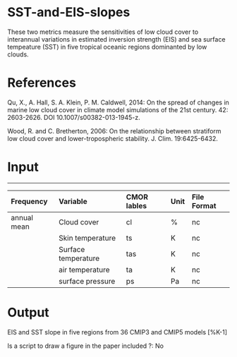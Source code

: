 # SST-and-EIS-slopes
These two metrics measure the sensitivities of low cloud cover to interannual variations in estimated inversion strength (EIS) 
and sea surface tempeature (SST) in five tropical oceanic regions dominanted by low clouds.

# References 
Qu, X., A. Hall, S. A. Klein, P. M. Caldwell, 2014: On the spread of changes in marine low cloud cover in climate model 
simulations of the 21st century. 42: 2603-2626. DOI 10.1007/s00382-013-1945-z.

Wood, R. and C. Bretherton, 2006: On the relationship between stratiform low cloud cover and lower-tropospheric 
stability. J. Clim. 19:6425-6432.
# Input
------------

| Frequency | Variable |  CMOR lables |  Unit  |  File Format |
|:----------  |:--------------------|:----------------|:---------------|:------------|
| annual mean |Cloud cover  | cl | %  | nc
|             |Skin temperature | ts | K |nc  
|             |Surface temperature | tas  | K | nc
|             |air temperature     | ta   |K |nc
|             |surface pressure    | ps   |Pa  |nc   


# Output
EIS and SST slope in five regions from 36 CMIP3 and CMIP5 models  [%K-1]

Is a script to draw a figure in the paper included ?: No
